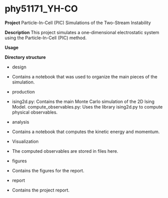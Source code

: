 # phy51171_YH-CO

**Project**  Particle-In-Cell (PIC) Simulations of the Two-Stream Instability

**Description** 
This project simulates a one-dimensional electrostatic system using the Particle-In-Cell (PIC) method. 

**Usage**

**Directory structure**
- design
* Contains a notebook that was used to organize the main pieces of the simulation.

- production
* ising2d.py: Contains the main Monte Carlo simulation of the 2D Ising Model.
compute_observables.py: Uses the library ising2d.py to compute physical observables.

- analysis
* Contains a notebook that computes the kinetic energy and momentum. 

- Visualization
* The computed observables are stored in files here.

- figures
* Contains the figures for the report.

- report
* Contains the project report.








